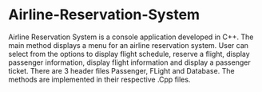 # Airline-Reservation-System

Airline Reservation System is a console application developed in C++. 
The main method displays a menu for an airline reservation system. User can select from the options to display flight schedule, reserve a flight, display passenger information, display flight information and display a passenger ticket. 
There are 3 header files Passenger, FLight and Database. The methods are implemented in their respective .Cpp files. 
